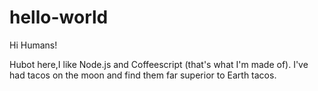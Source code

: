 # hello-world

Hi Humans!

Hubot here,I like Node.js and Coffeescript (that's what I'm made of).
I've had tacos on the moon and find them far superior to Earth tacos.

